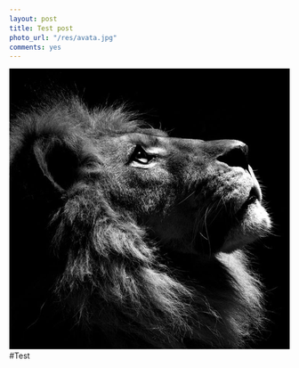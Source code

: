 ```yaml
---
layout: post
title: Test post
photo_url: "/res/avata.jpg"
comments: yes
---
```

![test photo](/res/avata.jpg)
#Test

